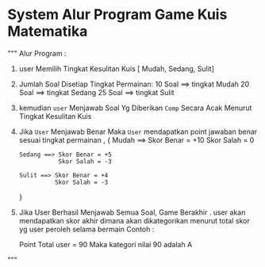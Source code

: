# System Alur Program Game Kuis Matematika

""" 
Alur Program :

1.  user Memilih Tingkat Kesulitan Kuis 
    [ Mudah, Sedang, Sulit]

2.  Jumlah Soal Disetiap Tingkat Permainan:
    10 Soal ==> tingkat Mudah
    20 Soal ==> tingkat Sedang
    25 Soal ==> tingkat Sulit

2.  kemudian `user` Menjawab Soal Yg Diberikan `Comp` Secara Acak 
    Menurut Tingkat Kesulitan Kuis

3.  Jika `User` Menjawab Benar Maka `User` mendapatkan point jawaban benar sesuai tingkat permainan , 
    {
        Mudah ==> Skor Benar = +10
                  Skor Salah = 0
        
        Sedang ==> Skor Benar = +5
                   Skor Salah = -3
        
        Sulit ==> Skor Benar = +4
                  Skor Salah = -3
    }

4.  Jika User Berhasil Menjawab Semua Soal,
    Game Berakhir . 
    user akan mendapatkan skor akhir
    dimana akan dikategorikan menurut total skor yg user peroleh selama bermain
    Contoh :

    Point Total user = 90
    Maka kategori nilai 90 adalah A

"""